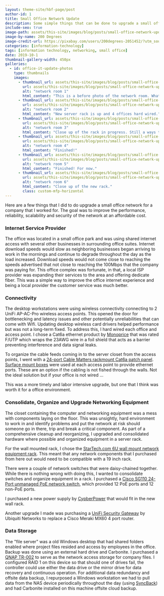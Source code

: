 ```yaml
---
layout: theme-site/hbf-page/post
author-id: 1
title: Small Office Network Update
description: Some simple things that can be done to upgrade a small office or home network.
include-seo: true
image-path: assets/this-site/images/blog/posts/small-office-network-update/banner.png
image-by-name: 200 Degrees
image-credit-url: https://pixabay.com/users/200degrees-2051452/?utm_source=link-attribution&utm_medium=referral&utm_campaign=image&utm_content=1989339
categories: [information-technology]
tags: [information technology, networking, small office]
date: 2019-10-1
thumbnail-gallery-width: 450px
galleries:
  - id: office-it-update-photos
    type: thumbnails
    images:
      - thumbnail_url: assets/this-site/images/blog/posts/small-office-network-update/001-th.jpg
        url: assets/this-site/images/blog/posts/small-office-network-update/001.jpg
        alt: "network room 1"
        html_content: "This is a before photo of the network room. What a mess!"
      - thumbnail_url: assets/this-site/images/blog/posts/small-office-network-update/002-th.jpg
        url: assets/this-site/images/blog/posts/small-office-network-update/002.jpg
        alt: "network room 2"
        html_content: "New server rack is up and 4 offices hard wired."
      - thumbnail_url: assets/this-site/images/blog/posts/small-office-network-update/003-th.jpg
        url: assets/this-site/images/blog/posts/small-office-network-update/003.jpg
        alt: "network room 3"
        html_content: "Close up of the rack in progress. Still a ways to go."
      - thumbnail_url: assets/this-site/images/blog/posts/small-office-network-update/004-th.jpg
        url: assets/this-site/images/blog/posts/small-office-network-update/004.jpg
        alt: "network room 4"
        html_content: "Finished!"
      - thumbnail_url: assets/this-site/images/blog/posts/small-office-network-update/005-th.jpg
        url: assets/this-site/images/blog/posts/small-office-network-update/005.jpg
        alt: "network room 5"
        html_content: "Finished! For now."
      - thumbnail_url: assets/this-site/images/blog/posts/small-office-network-update/006-th.jpg
        url: assets/this-site/images/blog/posts/small-office-network-update/006.jpg
        alt: "network room 6"
        html_content: "Close up of the new rack."
        class: custom-mfp-horizontal
---
```


Here are a few things that I did to do upgrade a small office network for a company that I worked for. The goal was to improve the performance, reliability, scalability and security of the network at an affordable cost.

### Internet Service Provider

The office was located in a small office park and was using shared internet access with several other businesses in surrounding office suites. Internet download speeds would slow as neighboring businesses began arriving to work in the mornings and continue to degrade throughout the day as the load increased. Download speeds would not come close to reaching the speeds advertised that  not close to reaching the 100Mbps that the company was paying for. This office complex was fortunate, in that, a local ISP provider was expanding their services to the area and offering dedicate fiber. This was a simple way to improve the office internet experience and being a local provider the customer service was much better.

### Connectivity

The desktop workstations were using wireless connectivity connecting to 2 UniFi AP-AC-Pro wireless access points. This opened the door for bottlenecking and latency issues and other potentially unreliabilities that can come with Wifi. Updating desktop wireless card drivers helped performance but was not a long-term fixed. To address this, I hard wired each office and access point. I chose a Cat6a ethernet product by <a href="https://www.monoprice.com/product?c_id=301&cp_id=30103&cs_id=3010303&p_id=18593&seq=1&format=2" target="_blank">Monoprice</a> that was rated F/UTP which wraps the 23AWG wire in a foil shield that acts as a barrier preventing interference and data signal leaks.

To organize the cable feeds coming in to the server closet from the access points, I went with a <a href="https://www.cablematters.com/pc-445-162-rackmount-or-wallmount-24-port-cat6a-shielded-rj45-patch-panel-with-jack-shutter.aspx" target="_blank">24-port Cable Matters rackmount Cat6a patch panel</a>. <a href="https://cat5ecableguy.com/inc/sdetail/238566" target="_blank">Surface mount boxes</a> were used at each access point to provide ethernet ports. These are an option if the cabling is not fished through the walls. Not the ideal solution but if your office is not wired ...

This was a more timely and labor intensive upgrade, but one that I think was worth it for a office environment.

### Consolidate, Organize and Upgrade Networking Equipment

The closet containing the computer and networking equipment was a mess with components laying on the floor. This was unsightly, hard environment to work in and identify problems and put the network at risk should someone go in there, trip and break a critical component. As part of a comprehensive cleanup and reorganizing, I upgraded and consolidated hardware where possible and organized equipment in a server rack.

For the wall mounted rack, I chose the <a href="https://www.startech.com/Server-Management/Racks/6U-14in-Deep-Wall-Mounting-Bracket-for-Patch-Panel~WALLMOUNT6" target="_blank">StarTech.com 6U wall mount network equipment rack</a>. This meant that any network components that I purchased from here out would need to be compatible with a 19 inch rack.

There were a couple of network switches that were daisy-chained together. While there is nothing wrong with doing this, I wanted to consolidate switches and organize equipment in a rack. I purchased a <a href="https://www.cisco.com/c/en/us/products/switches/110-series-unmanaged-switches/index.html" target="_blank">Cisco SG110 24-Port unmanaged PoE network switch</a>, which provided 12 PoE ports and 12 non-PoE ports.

I purchased a new power supply by <a href="https://www.cyberpowersystems.com/product/ups/smart-app-lcd/or500lcdrm1u/" target="_blank">CypberPower</a> that would fit in the new wall rack.

Another upgrade I made was purchasing a <a href="https://www.ui.com/unifi-routing/usg" target="_blank">UniFi Security Gateway</a> by Ubiquiti Networks to replace a Cisco Meraki MX60 4 port router.

### Data Storage

The "file server" was a old Windows desktop that had shared folders enabled where project files resided and access by employees in the office. Backup was done using an external hard drive and Carbonite. I purchased a <a href="https://www.qnap.com/en-us/product/tr-002" target="_blank">QNAP TR-002</a> to serve as the network access storage for company files. I configured RAID 1 on this device so that should one of drives fail, the controller could use either the data drive or the mirror drive for data recovery and continuous operation. For additional data redundancy and offsite data backup, I repurposed a Windows workstation we had to pull data from the NAS device periodically throughout the day (using <a href="https://www.2brightsparks.com/" target="_blank">SyncBack</a>) and had Carbonite installed on this machine offsite cloud backup.

